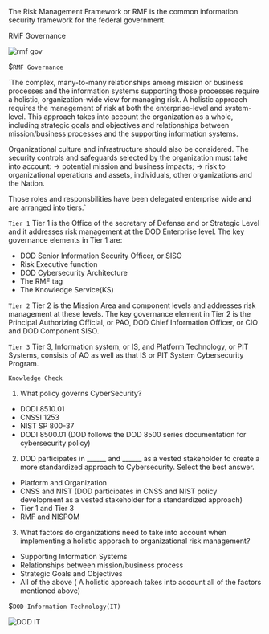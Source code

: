 The Risk Management Framework or RMF is the common information security framework for the federal government. 

RMF Governance 

![rmf gov](https://user-images.githubusercontent.com/93686063/219705504-af316948-4dd6-4836-b606-e6704020bc2a.JPG)

$`RMF Governance`

`The complex, many-to-many relationships among mission or business processes and the information systems supporting those processes require a holistic, organization-wide view for managing risk. A holistic approach requires the management of risk at both the enterprise-level and system-level. This approach takes into account the organization as a whole, including strategic goals and objectives and relationships between mission/business processes and the supporting information systems. 

Organizational culture and infrastructure should also be considered. The security controls and safeguards selected by the organization must take into account: 
-> potential mission and business impacts;
-> risk to organizational operations and assets, individuals, other organizations and the Nation. 

Those roles and responsbilities have been delegated enterprise wide and are arranged into tiers.`

`Tier 1` 
Tier 1 is the Office of the secretary of Defense and or Strategic Level and it addresses risk management at the DOD Enterprise level. The key governance elements in Tier 1 are:
 - DOD Senior Information Security Officer, or SISO 
 - Risk Executive function
 - DOD Cybersecurity Architecture
 - The RMF tag 
 - The Knowledge Service(KS) 

`Tier 2` 
Tier 2 is the Mission Area and component levels and addresses risk management at these levels. The key governance element in Tier 2 is the Principal Authorizing Official, or PAO, DOD Chief Information Officer, or CIO and DOD Component SISO. 

`Tier 3` 
Tier 3, Information system, or IS, and Platform Technology, or PIT Systems, consists of AO as well as that IS or PIT System Cybersecurity Program. 

`Knowledge Check` 
1. What policy governs CyberSecurity? 
  - DODI 8510.01 
  - CNSSI 1253
  - NIST SP 800-37 
  - DODI 8500.01 (DOD follows the DOD 8500 series documentation for cybersecurity policy) 

2. DOD participates in ______ and ______ as a vested stakeholder to create a more standardized approach to Cybersecurity. Select the best answer. 
  - Platform and Organization
  - CNSS and NIST (DOD participates in CNSS and NIST policy development as a vested stakeholder for a standardized approach) 
  - Tier 1 and Tier 3 
  - RMF and NISPOM 
 
 3. What factors do organizations need to take into account when implementing a holistic apporach to organizational risk management? 
   - Supporting Information Systems 
   - Relationships between mission/business process 
   - Strategic Goals and Objectives
   - All of the above ( A holistic approach takes into account all of the factors mentioned above) 
 

 $`DOD Information Technology(IT)` 
 
 ![DOD IT](https://user-images.githubusercontent.com/93686063/219732985-97252184-737e-40c4-99eb-65a41927af8c.JPG)
 
 

  










